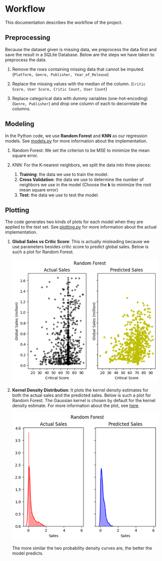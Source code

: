 # Workflow

This documentation describes the workflow of the project.

## Preprocessing

Because the dataset given is missing data, we preprocess the data first and save the result in a SQLite Database. Below are the steps we have taken to preprocess the data.

1. Remove the rows containing missing data that cannot be imputed. (`Platform, Genre, Publisher, Year_of_Release`)

2. Replace the missing values with the median of the column. (`Critic Score, User Score, Critic Count, User Count`)

3. Replace categorical data with dummy variables (one-hot-encoding) (`Genre, Publisher`) and drop one column of each to decorrelate the columns.

## Modeling

In the Python code, we use **Random Forest** and **KNN** as our regression models. See [models.py](../models.py) for more information about the implementation.

1. Random Forest: We set the criterion to be MSE to minimize the mean square error.

2. KNN: For the K-nearest neighbors, we split the data into three pieces:
   1. **Training**: the data we use to train the model.
   2. **Cross Validation**: the data we use to determine the number of neighbors we use in the model (Choose the **k** to minimize the root mean square error)
   3. **Test**: the data we use to test the model.

## Plotting

The code generates two kinds of plots for each model when they are applied to the test set. See [plotting.py](../plotting.py) for more information about the actual implementation.

1. **Global Sales vs Critic Score**: This is actually misleading because we use parameters besides critic score to predict global sales. Below is such a plot for Random Forest.

    ![](../../graphs/random_forest.png)

2. **Kernel Density Distribution**: It plots the kernel density estimates for both the actual sales and the predicted sales. Below is such a plot for Random Forest. The Gaussian kernel is chosen by default for the kernel density estimate. For more information about the plot, see [here](https://seaborn.pydata.org/generated/seaborn.kdeplot.html#seaborn.kdeplot).

    ![](../../graphs/random_forest_hist.png)

    The more similar the two probability density curves are, the better the model predicts.